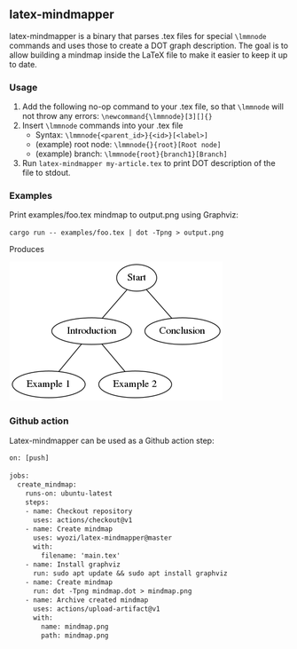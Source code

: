 ## latex-mindmapper

latex-mindmapper is a binary that parses .tex files for special `\lmmnode` commands and uses
those to create a DOT graph description. The goal is to allow building a mindmap inside the 
LaTeX file to make it easier to keep it up to date.

### Usage

1. Add the following no-op command to your .tex file, so that `\lmmnode` will not throw any errors: `\newcommand{\lmmnode}[3][]{}`
2. Insert `\lmmnode` commands into your .tex file
    - Syntax: `\lmmnode{<parent_id>}{<id>}[<label>]`
    - (example) root node: `\lmmnode{}{root}[Root node]`
    - (example) branch: `\lmmnode{root}{branch1}[Branch]`
3. Run `latex-mindmapper my-article.tex` to print DOT description of the file to stdout.

### Examples

Print examples/foo.tex mindmap to output.png using Graphviz:

`cargo run -- examples/foo.tex | dot -Tpng > output.png`

Produces

![](examples/foo_output.png)

### Github action

Latex-mindmapper can be used as a Github action step:

```
on: [push]

jobs:
  create_mindmap:
    runs-on: ubuntu-latest
    steps:
    - name: Checkout repository
      uses: actions/checkout@v1
    - name: Create mindmap
      uses: wyozi/latex-mindmapper@master
      with:
        filename: 'main.tex'
    - name: Install graphviz
      run: sudo apt update && sudo apt install graphviz
    - name: Create mindmap
      run: dot -Tpng mindmap.dot > mindmap.png
    - name: Archive created mindmap
      uses: actions/upload-artifact@v1
      with:
        name: mindmap.png
        path: mindmap.png
```
